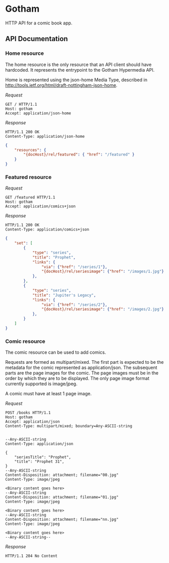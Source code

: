# Gotham

HTTP API for a comic book app.

## API Documentation

### Home resource

The home resource is the only resource that an API client should have hardcoded. It represents the entrypoint to the Gotham Hypermedia API.

Home is represented using the json-home Media Type, described in http://tools.ietf.org/html/draft-nottingham-json-home.

*Request*
```HTTP
GET / HTTP/1.1
Host: gotham
Accept: application/json-home
```

*Response*
```HTTP
HTTP/1.1 200 OK
Content-Type: application/json-home
```
```JSON
{
	"resources": {
		"{docHost}/rel/featured": { "href": "/featured" }
	}
}
```

### Featured resource

*Request*
```HTTP
GET /featured HTTP/1.1
Host: gotham
Accept: application/comics+json
```

*Response*
```HTTP
HTTP/1.1 200 OK
Content-Type: application/comics+json
```
```JSON
{
	"set": [
		{
			"type": "series",
			"title": "Prophet",
			"links": {
				"via": {"href": "/series/1"},
				"{docHost}/rel/seriesimage": {"href": "/images/1.jpg"}
			},
		},
		{
			"type": "series",
			"title": "Jupiter's Legacy",
			"links": {
				"via": {"href": "/series/2"},
				"{docHost}/rel/seriesimage": {"href": "/images/2.jpg"}
			},
		}
	]
}
```

### Comic resource

The comic resource can be used to add comics.

Requests are formed as multipart/mixed. The first part is expected to be the metadata for the comic represented as application/json. The subsequent parts are the page images for the comic. The page images must be in the order by which they are to be displayed. The only page image format currently supported is image/jpeg.

A comic must have at least 1 page image.

*Request*
```HTTP
POST /books HTTP/1.1
Host: gotham
Accept: application/json
Content-Type: multipart/mixed; boundary=Any-ASCII-string
```
```HTTP

--Any-ASCII-string
Content-Type: application/json

{
	"seriesTitle": "Prophet",
	"title": "Prophet 31",
}
--Any-ASCII-string
Content-Disposition: attachment; filename="00.jpg"
Content-Type: image/jpeg

<Binary content goes here>
--Any-ASCII-string
Content-Disposition: attachment; filename="01.jpg"
Content-Type: image/jpeg

<Binary content goes here>
--Any-ASCII-string
Content-Disposition: attachment; filename="nn.jpg"
Content-Type: image/jpeg

<Binary content goes here>
--Any-ASCII-string--
```

*Response*
```HTTP
HTTP/1.1 204 No Content
```